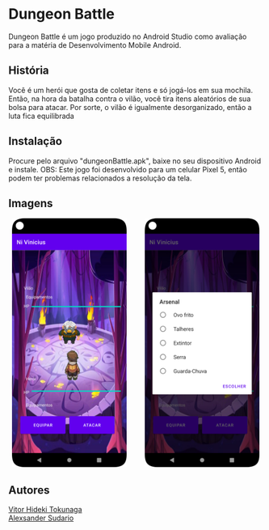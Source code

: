 # Dungeon Battle
Dungeon Battle é um jogo produzido no Android Studio como avaliação para a matéria de Desenvolvimento Mobile Android.

## História
Você é um herói que gosta de coletar itens e só jogá-los em sua mochila. Então, na hora da batalha contra o vilão, você tira itens aleatórios de sua bolsa para atacar.
Por sorte, o vilão é igualmente desorganizado, então a luta fica equilibrada

## Instalação
Procure pelo arquivo "dungeonBattle.apk", baixe no seu dispositivo Android e instale.
OBS: Este jogo foi desenvolvido para um celular Pixel 5, então podem ter problemas relacionados a resolução da tela.

## Imagens
<p align="center">
  <img alt="Tela de combate" src="https://github.com/VitorToku/NI_Vinicius/blob/main/img/Screenshot_20240404_102659.png" width="45%">
&nbsp; &nbsp; &nbsp; &nbsp;
  <img alt="Escolha do arsenal" src="https://github.com/VitorToku/NI_Vinicius/blob/main/img/Screenshot_20240404_102730.png" width="45%">
</p>

## Autores
<a href="https://www.linkedin.com/in/vitor-tokunaga-82b344278">Vitor Hideki Tokunaga</a> <br>
<a href="https://www.linkedin.com/in/alexsander-sudario-0a793524a">Alexsander Sudario</a>
